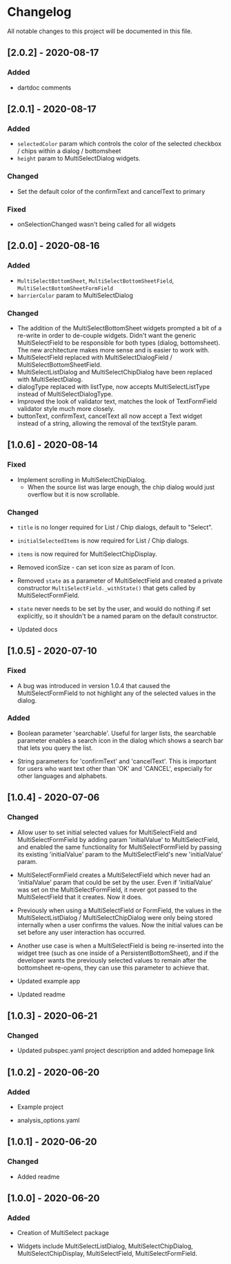 
# Changelog

All notable changes to this project will be documented in this file.

## [2.0.2] - 2020-08-17
### Added
- dartdoc comments

## [2.0.1] - 2020-08-17
### Added
- `selectedColor` param which controls the color of the selected checkbox / chips within a dialog / bottomsheet
- `height` param to MultiSelectDialog widgets.

### Changed
- Set the default color of the confirmText and cancelText to primary

### Fixed
- onSelectionChanged wasn't being called for all widgets

## [2.0.0] - 2020-08-16
### Added
- `MultiSelectBottomSheet`, `MultiSelectBottomSheetField`, `MultiSelectBottomSheetFormField`
- `barrierColor` param to MultiSelectDialog

### Changed
- The addition of the MultiSelectBottomSheet widgets prompted a bit of a re-write in order to de-couple widgets. Didn't want the generic MultiSelectField to be responsible for both types (dialog, bottomsheet). The new architecture makes more sense and is easier to work with.
- MultiSelectField replaced with MultiSelectDialogField / MultiSelectBottomSheetField.
- MultiSelectListDialog and MultiSelectChipDialog have been replaced with MultiSelectDialog.
- dialogType replaced with listType, now accepts MultiSelectListType instead of MultiSelectDialogType.
- Improved the look of validator text, matches the look of TextFormField validator style much more closely.
- buttonText, confirmText, cancelText all now accept a Text widget instead of a string, allowing the removal of the textStyle param.

## [1.0.6] - 2020-08-14

### Fixed

- Implement scrolling in MultiSelectChipDialog.
	- When the source list was large enough, the chip dialog would just overflow but it is now scrollable.

### Changed

-  `title` is no longer required for List / Chip dialogs, default to "Select".

-  `initialSelectedItems` is now required for List / Chip dialogs.

-  `items` is now required for MultiSelectChipDisplay.

- Removed iconSize - can set icon size as param of Icon.

- Removed `state` as a parameter of MultiSelectField and created a private constructor `MultiSelectField._withState()` that gets called by MultiSelectFormField.

-  `state` never needs to be set by the user, and would do nothing if set explicitly, so it shouldn't be a named param on the default constructor.

- Updated docs

## [1.0.5] - 2020-07-10

### Fixed

- A bug was introduced in version 1.0.4 that caused the MultiSelectFormField to not highlight any of the selected values in the dialog.

### Added

- Boolean parameter 'searchable'. Useful for larger lists, the searchable parameter enables a search icon in the dialog which shows a search bar that lets you query the list.

- String parameters for 'confirmText' and 'cancelText'. This is important for users who want text other than 'OK' and 'CANCEL', especially for other languages and alphabets.

## [1.0.4] - 2020-07-06

### Changed

- Allow user to set initial selected values for MultiSelectField and MultiSelectFormField by adding param 'initialValue' to MultiSelectField, and enabled the same functionality for MultiSelectFormField by passing its existing 'initialValue' param to the MultiSelectField's new 'initialValue' param.

- MultiSelectFormField creates a MultiSelectField which never had an 'initialValue' param that could be set by the user. Even if 'initialValue' was set on the MultiSelectFormField, it never got passed to the MultiSelectField that it creates. Now it does.

- Previously when using a MultiSelectField or FormField, the values in the MultiSelectListDialog / MultiSelectChipDialog were only being stored internally when a user confirms the values. Now the initial values can be set before any user interaction has occurred.

- Another use case is when a MultiSelectField is being re-inserted into the widget tree (such as one inside of a PersistentBottomSheet), and if the developer wants the previously selected values to remain after the bottomsheet re-opens, they can use this parameter to achieve that.

- Updated example app

- Updated readme

## [1.0.3] - 2020-06-21

### Changed

- Updated pubspec.yaml project description and added homepage link

## [1.0.2] - 2020-06-20

### Added

- Example project

- analysis_options.yaml

## [1.0.1] - 2020-06-20

### Changed

- Added readme

## [1.0.0] - 2020-06-20

### Added

- Creation of MultiSelect package

- Widgets include MultiSelectListDialog, MultiSelectChipDialog, MultiSelectChipDisplay, MultiSelectField, MultiSelectFormField.